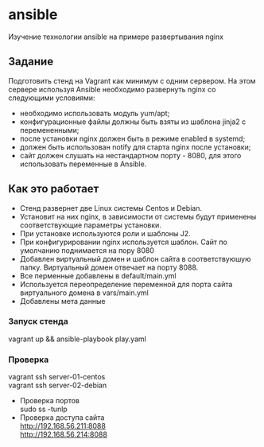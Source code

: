 # ansible
Изучение технологии ansible на примере развертывания nginx

## Задание
Подготовить стенд на Vagrant как минимум с одним сервером. На этом сервере используя Ansible необходимо развернуть nginx со следующими условиями:

   - необходимо использовать модуль yum/apt;
   - конфигурационные файлы должны быть взяты из шаблона jinja2 с перемененными;
   - после установки nginx должен быть в режиме enabled в systemd;
   - должен быть использован notify для старта nginx после установки;
   - сайт должен слушать на нестандартном порту - 8080, для этого использовать переменные в Ansible.
   
   ## Как это работает
   - Стенд развернет две Linux системы Centos и Debian.
   - Установит на них nginx, в зависимости от системы будут применены соответствующие параметры установки.
   - При установке используются роли и шаблоны J2.
   - При конфигурировании nginx используется шаблон. Сайт по умолчанию поднимается на пору 8080
   - Добавлен виртуальный домен и шаблон сайта в соответствуюшую папку. Виртуальный домен отвечает на порту 8088.
   - Все перменные добавлены в default/main.yml
   - Используется переопределение переменной для порта сайта виртуального домена в vars/main.yml
   - Добавлены мета данные
   
   ### Запуск стенда
   
   vagrant up && ansible-playbook play.yaml
   
   ### Проверка
   vagrant ssh server-01-centos \
   vagrant ssh server-02-debian
   - Проверка портов \
   sudo ss -tunlp
   - Проверка доступа сайта \
   http://192.168.56.211:8088 \
   http://192.168.56.214:8088
